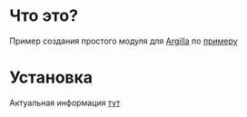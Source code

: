 # Что это?
Пример создания простого модуля для [Argilla](https://github.com/shogodev/argilla/) по [примеру](https://github.com/shogodev/argilla/wiki/simple_module) 

# Установка
Актуальная информация [тут](https://github.com/shogodev/argilla/)